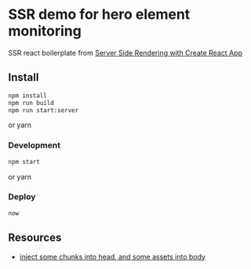 SSR demo for hero element monitoring
====================================

SSR react boilerplate from [Server Side Rendering with Create React App](https://github.com/ayroblu/ssr-create-react-app-v2) 

Install
-------
```bash
npm install
npm run build
npm run start:server
```
or yarn

### Development
```bash
npm start
```
or yarn

### Deploy
```bash
now
```

## Resources
- [inject some chunks into head, and some assets into body](https://github.com/jantimon/html-webpack-plugin/issues/252)